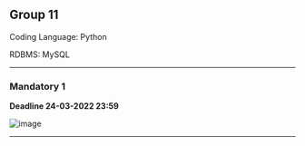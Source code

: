 ## Group 11

Coding Language: Python

RDBMS: MySQL

---

### Mandatory 1 
**Deadline 24-03-2022 23:59**

![image](https://user-images.githubusercontent.com/89907196/154810768-b7d94e8c-58fe-4ba3-8809-cbc81cb52a2b.png)

---


